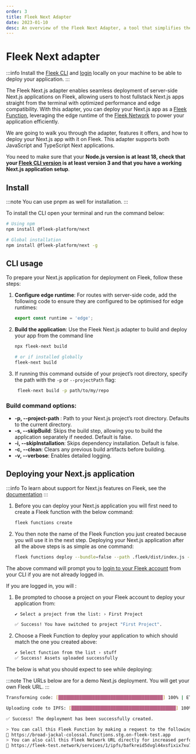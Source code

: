 ```yaml
---
order: 3
title: Fleek Next Adapter
date: 2023-01-10
desc: An overview of the Fleek Next Adapter, a tool that simplifies the deployment of Next.js applications to Fleek.
---
```


# Fleek Next adapter

:::info
Install the [Fleek CLI](/docs) and [login](/docs/cli/#login) locally on your machine to be able to deploy your application.
:::

The Fleek Next.js adapter enables seamless deployment of server-side Next.js applications on Fleek, allowing users to host fullstack Next.js apps straight from the terminal with optimized performance and edge compatibility. With this adapter, you can deploy your Next.js app as a [Fleek Function](/docs/cli/functions), leveraging the edge runtime of the [Fleek Network](/docs/infrastructure/) to power your application efficiently.

We are going to walk you through the adapter, features it offers, and how to deploy your Next.js app with it on Fleek. This adapter supports both JavaScript and TypeScript Next applications.

You need to make sure that your **Node.js version is at least 18, check that your [Fleek CLI version](/docs/cli/#install) is at least version 3 and that you have a working Next.js application setup**.

## Install

:::note
You can use pnpm as well for installation.
:::

To install the CLI open your terminal and run the command below:

```sh
# Using npm
npm install @fleek-platform/next

# Global installation
npm install @fleek-platform/next -g
```

## CLI usage

To prepare your Next.js application for deployment on Fleek, follow these steps:

1.  **Configure edge runtime**:
    For routes with server-side code, add the following code to ensure they are configured to be optimised for edge runtimes:

    ```js
    export const runtime = 'edge';
    ```

2.  **Build the application**: Use the Fleek Next.js adapter to build and deploy your app from the command line

    ```sh
    npx fleek-next build

    # or if installed globally
    fleek-next build
    ```

3.  If running this command outside of your project’s root directory, specify the path with the `-p` or `--projectPath` flag:

    ```sh
     fleek-next build -p path/to/my/repo
    ```

### Build command options:

- **-p, --project-path <path>**: Path to your Next.js project’s root directory. Defaults to the current directory.
- **-s, --skipBuild**: Skips the build step, allowing you to build the application separately if needed. Default is false.
- **-i, --skipInstallation**: Skips dependency installation. Default is false.
- **-c, --clean**: Clears any previous build artifacts before building.
- **-v, --verbose**: Enables detailed logging.

## Deploying your Next.js application

:::info
To learn about support for Next.js features on Fleek, see the [documentation](/docs/platform/frameworks#nextjs-on-fleek)
:::

1. Before you can deploy your Next.js application you will first need to create a Fleek function with the below command:

   ```bash
   fleek functions create
   ```

2. You then note the name of the Fleek Function you just created because you will use it in the next step. Deploying your Next.js application after all the above steps is as simple as one command:

   ```sh
   fleek functions deploy --bundle=false --path .fleek/dist/index.js --assets .fleek/static
   ```

The above command will prompt you to [login to your Fleek account](/docs/cli/#login) from your CLI if you are not already logged in.

If you are logged in, you will :

1. Be prompted to choose a project on your Fleek account to deploy your application from:

   ```bash
   ✔ Select a project from the list: › First Project

   ✅ Success! You have switched to project "First Project".
   ```

2. Choose a Fleek Function to deploy your application to which should match the one you created above:

   ```bash
   ✔ Select function from the list › stuff
   ✅ Success! Assets uploaded successfully
   ```

The below is what you should expect to see while deploying:

:::note
The URLs below are for a demo Next.js deployment. You will get your own Fleek URL.
:::

```bash
Transforming code: [████████████████████████████████████████] 100% | ETA: 0s | 100/100

Uploading code to IPFS: [████████████████████████████████████████] 100% | ETA: 0s | 41449/41449

✅ Success! The deployment has been successfully created.

> You can call this Fleek Function by making a request to the following URL
🔗 https://broad-jackal-colossal.functions.stg.on-fleek-test.app
> You can also call this Fleek Network URL directly for increased performance (please keep in mind you will not be able to deactivate this link)
🔗 https://fleek-test.network/services/1/ipfs/bafkreid5dvgl44xsfixix7xu7k62vjny2cdsay2r3fhqavdbddgpdcmtjy
```
